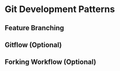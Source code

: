 # Git Development Patterns

## Feature Branching

## Gitflow (Optional)

## Forking Workflow (Optional)

